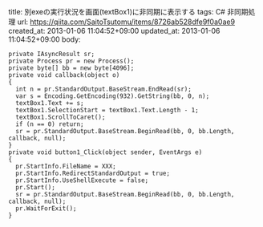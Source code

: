 title: 別exeの実行状況を画面(textBox1)に非同期に表示する
tags: C# 非同期処理
url: https://qiita.com/SaitoTsutomu/items/8726ab528dfe9f0a0ae9
created_at: 2013-01-06 11:04:52+09:00
updated_at: 2013-01-06 11:04:52+09:00
body:

```c#:C#
private IAsyncResult sr;
private Process pr = new Process();
private byte[] bb = new byte[4096];
private void callback(object o)
{
  int n = pr.StandardOutput.BaseStream.EndRead(sr);
  var s = Encoding.GetEncoding(932).GetString(bb, 0, n);
  textBox1.Text += s;
  textBox1.SelectionStart = textBox1.Text.Length - 1;
  textBox1.ScrollToCaret();
  if (n == 0) return;
  sr = pr.StandardOutput.BaseStream.BeginRead(bb, 0, bb.Length, callback, null);
}
private void button1_Click(object sender, EventArgs e)
{
  pr.StartInfo.FileName = XXX;
  pr.StartInfo.RedirectStandardOutput = true;
  pr.StartInfo.UseShellExecute = false;
  pr.Start();
  sr = pr.StandardOutput.BaseStream.BeginRead(bb, 0, bb.Length, callback, null);
  pr.WaitForExit();
}
```
